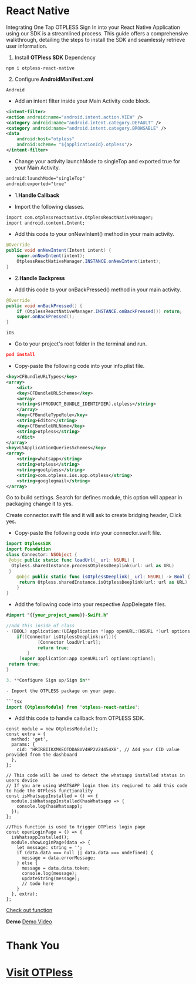 # React Native

Integrating One Tap OTPLESS Sign In into your React Native Application using our SDK is a streamlined process. This guide offers a comprehensive walkthrough, detailing the steps to install the SDK and seamlessly retrieve user information.

1. Install **OTPless SDK** Dependency

```
npm i otpless-react-native
```

2. Configure **AndroidManifest.xml**

`Android`

- Add an intent filter inside your Main Activity code block.

```xml
<intent-filter>
<action android:name="android.intent.action.VIEW" />
<category android:name="android.intent.category.DEFAULT" />
<category android:name="android.intent.category.BROWSABLE" />
<data
	android:host="otpless"
	android:scheme= "${applicationId}.otpless"/>
</intent-filter>
```

- Change your activity launchMode to singleTop and exported true for your Main Activity.

```xml
android:launchMode="singleTop"
android:exported="true"
```

- 1.**Handle Callback**

- Import the following classes.

```xml
import com.otplessreactnative.OtplessReactNativeManager;
import android.content.Intent;
```

- Add this code to your onNewIntent() method in your main activity.

```java
@Override
public void onNewIntent(Intent intent) {
	super.onNewIntent(intent);
	OtplessReactNativeManager.INSTANCE.onNewIntent(intent);
}
```

- 2.**Handle Backpress**

- Add this code to your onBackPressed() method in your main activity.

```java
@Override
public void onBackPressed() {
	if (OtplessReactNativeManager.INSTANCE.onBackPressed()) return;
	super.onBackPressed();
}
```

`iOS`

- Go to your project's root folder in the terminal and run.

```json
pod install
```

- Copy-paste the following code into your info.plist file.

```xml
<key>CFBundleURLTypes</key>
<array>
    <dict>
    <key>CFBundleURLSchemes</key>
    <array>
    <string>$(PRODUCT_BUNDLE_IDENTIFIER).otpless</string>
    </array>
    <key>CFBundleTypeRole</key>
    <string>Editor</string>
    <key>CFBundleURLName</key>
    <string>otpless</string>
    </dict>
</array>
<key>LSApplicationQueriesSchemes</key>
<array>
    <string>whatsapp</string>
    <string>otpless</string>
    <string>gootpless</string>
    <string>com.otpless.ios.app.otpless</string>
    <string>googlegmail</string>
</array>
```

Go to build settings. Search for defines module, this option will appear in packaging change it to yes.

Create connector.swift file and it will ask to create bridging header, Click yes.

- Copy-paste the following code into your connector.swift file.

```swift
import OtplessSDK
import Foundation
class Connector: NSObject {
 @objc public static func loadUrl(_ url: NSURL) {
  Otpless.sharedInstance.processOtplessDeeplink(url: url as URL)
 }
    @objc public static func isOtplessDeeplink(_ url: NSURL) -> Bool {
     return Otpless.sharedInstance.isOtplessDeeplink(url: url as URL)
    }
}
```

- Add the following code into your respective AppDelegate files.

````swift
#import "{{your_project_name}}-Swift.h"

//add this inside of class
- (BOOL) application:(UIApplication *)app openURL:(NSURL *)url options:(NSDictionary<UIApplicationOpenURLOptionsKey,id> *)options {
    if([Connector isOtplessDeeplink:url]){
            [Connector loadUrl:url];
            return true;
        }
     [super application:app openURL:url options:options];
 return true;
}

3. **Configure Sign up/Sign in**

- Import the OTPLESS package on your page.

```tsx
import {OtplessModule} from 'otpless-react-native';
````

- Add this code to handle callback from OTPLESS SDK.

```tsx
const module = new OtplessModule();
const extra = {
  method: 'get',
  params: {
    cid: 'HRIRBIIKXMKEOTDDA8VV4HP2V24454X8', // Add your CID value provided from the dashboard
  },
};

// This code will be used to detect the whatsapp installed status in users device
// If you are using WHATSAPP login then its reqiured to add this code to hide the OTPless functionality
const isWhatsappInstalled = () => {
  module.isWhatsappInstalled(hasWhatsapp => {
    console.log(hasWhatsapp);
  });
};

//This function is used to trigger OTPless login page
const openLoginPage = () => {
  isWhatsappInstalled();
  module.showLoginPage(data => {
    let message: string = '';
    if (data.data === null || data.data === undefined) {
      message = data.errorMessage;
    } else {
      message = data.data.token;
      console.log(message);
      updateString(message);
      // todo here
    }
  }, extra);
};
```

[Check out function](https://github.com/devbathaniotpless/otpless-react-native-demo/blob/on-press-demo/App.tsx#L27)

**Demo**
[Demo Video](demo_video.mp4)

# Thank You

# [Visit OTPless](https://otpless.com/platforms/react-native)
